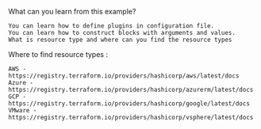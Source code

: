 What can you learn from this example?

    You can learn how to define plugins in configuration file.
    You can learn how to construct blocks with arguments and values.
    What is resource type and where can you find the resource types

Where to find resource types :

    AWS - https://registry.terraform.io/providers/hashicorp/aws/latest/docs
    Azure - https://registry.terraform.io/providers/hashicorp/azurerm/latest/docs
    GCP - https://registry.terraform.io/providers/hashicorp/google/latest/docs
    VMware - https://registry.terraform.io/providers/hashicorp/vsphere/latest/docs

